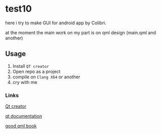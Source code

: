 # test10

here i try to make GUI for android app by Colibri.

at the moment the main work on my part is on qml design (main.qml and another)

## Usage
1. Install `QT creator`
2. Open repo as a project
3. compile on `Clang X64` or another 
4. cry with me

### Links 

[Qt creator](https://www.qt.io/download)

[qt documentation](doc.qt.io)

[good qml book](http://qmlbook.github.io/)

